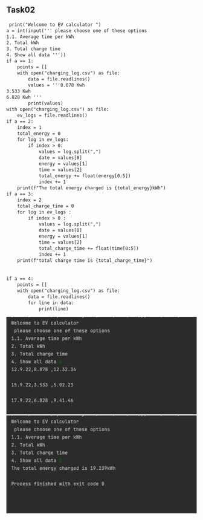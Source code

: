 ## Task02
     print("Welcome to EV calculator ")
    a = int(input(''' please choose one of these options 
    1.1. Average time per kWh
    2. Total kWh
    3. Total charge time
    4. Show all data '''))
    if a == 1:
        points = []
        with open("charging_log.csv") as file:
            data = file.readlines()
            values = '''8.878 Kwh
    3.533 Kwh
    6.828 Kwh '''
            print(values)
    with open("charging_log.csv") as file:
        ev_logs = file.readlines()
    if a == 2:
        index = 1
        total_energy = 0
        for log in ev_logs:
            if index > 0:
                values = log.split(",")
                date = values[0]
                energy = values[1]
                time = values[2]
                total_energy += float(energy[0:5])
                index += 1
        print(f"The total energy charged is {total_energy}kWh")
    if a == 3:
        index = 2
        total_charge_time = 0
        for log in ev_logs :
            if index > 0 :
                values = log.split(",")
                date = values[0]
                energy = values[1]
                time = values[2]
                total_charge_time += float(time[0:5])
                index += 1
        print(f"total charge time is {total_charge_time}")


    if a == 4:
        points = []
        with open("charging_log.csv") as file:
            data = file.readlines()
            for line in data:
                print(line)
![](https://github.com/24536urdj/Unit_1/blob/main/Quizzes/Screen%20Shot%202022-10-10%20at%203.45.36.png)
![](https://github.com/24536urdj/Unit_1/blob/main/Quizzes/Screen%20Shot%202022-10-10%20at%203.47.06.png)
